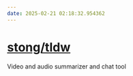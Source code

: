 ```yaml
---
date: 2025-02-21 02:18:32.954362
---
```


# [stong/tldw](https://github.com/stong/tldw)

Video and audio summarizer and chat tool
